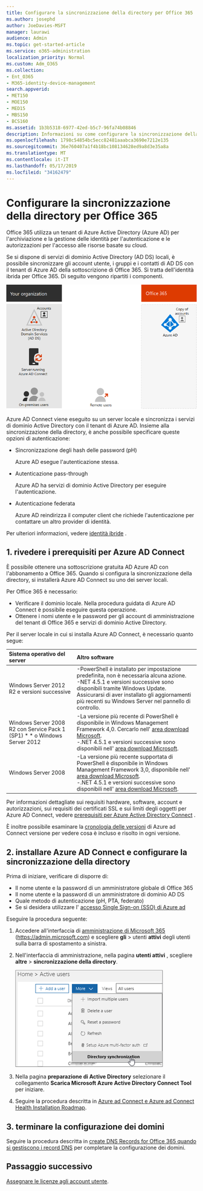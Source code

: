 ```yaml
---
title: Configurare la sincronizzazione della directory per Office 365
ms.author: josephd
author: JoeDavies-MSFT
manager: laurawi
audience: Admin
ms.topic: get-started-article
ms.service: o365-administration
localization_priority: Normal
ms.custom: Adm_O365
ms.collection:
- Ent_O365
- M365-identity-device-management
search.appverid:
- MET150
- MOE150
- MED15
- MBS150
- BCS160
ms.assetid: 1b3b5318-6977-42ed-b5c7-96fa74b08846
description: Informazioni su come configurare la sincronizzazione della directory tra Office 365 e Active Directory locale.
ms.openlocfilehash: 1798c54854bc5ecc82481aaabca3690e7212e135
ms.sourcegitcommit: 36e760407a1f4b18bc108134628ed9a8d3e35a8a
ms.translationtype: MT
ms.contentlocale: it-IT
ms.lasthandoff: 05/17/2019
ms.locfileid: "34162479"
---
```

# <a name="set-up-directory-synchronization-for-office-365"></a>Configurare la sincronizzazione della directory per Office 365

Office 365 utilizza un tenant di Azure Active Directory (Azure AD) per l'archiviazione e la gestione delle identità per l'autenticazione e le autorizzazioni per l'accesso alle risorse basate su cloud. 

Se si dispone di servizi di dominio Active Directory (AD DS) locali, è possibile sincronizzare gli account utente, i gruppi e i contatti di AD DS con il tenant di Azure AD della sottoscrizione di Office 365. Si tratta dell'identità ibrida per Office 365. Di seguito vengono ripartiti i componenti.

![](./media/about-office-365-identity/hybrid-identity.png)

Azure AD Connect viene eseguito su un server locale e sincronizza i servizi di dominio Active Directory con il tenant di Azure AD. Insieme alla sincronizzazione della directory, è anche possibile specificare queste opzioni di autenticazione:

- Sincronizzazione degli hash delle password (pH)

  Azure AD esegue l'autenticazione stessa.

- Autenticazione pass-through

  Azure AD ha servizi di dominio Active Directory per eseguire l'autenticazione.

- Autenticazione federata

  Azure AD reindirizza il computer client che richiede l'autenticazione per contattare un altro provider di identità.

Per ulteriori informazioni, vedere [identità ibride](plan-for-directory-synchronization.md) .
  
## <a name="1-review-prerequisites-for-azure-ad-connect"></a>1. rivedere i prerequisiti per Azure AD Connect

È possibile ottenere una sottoscrizione gratuita AD Azure AD con l'abbonamento a Office 365. Quando si configura la sincronizzazione della directory, si installerà Azure AD Connect su uno dei server locali.
  
Per Office 365 è necessario:
  
- Verificare il dominio locale. Nella procedura guidata di Azure AD Connect è possibile eseguire questa operazione.
- Ottenere i nomi utente e le password per gli account di amministrazione del tenant di Office 365 e servizi di dominio Active Directory.

Per il server locale in cui si installa Azure AD Connect, è necessario quanto segue:
  
|**Sistema operativo del server**|**Altro software**|
|:-----|:-----|
|Windows Server 2012 R2 e versioni successive | -PowerShell è installato per impostazione predefinita, non è necessaria alcuna azione.  <br> -NET 4.5.1 e versioni successive sono disponibili tramite Windows Update. Assicurarsi di aver installato gli aggiornamenti più recenti su Windows Server nel pannello di controllo. |
|Windows Server 2008 R2 con Service Pack 1 (SP1) * * o Windows Server 2012 | -La versione più recente di PowerShell è disponibile in Windows Management Framework 4,0. Cercarlo nell' [area download Microsoft](https://go.microsoft.com/fwlink/p/?LinkId=717996).  <br> -.NET 4.5.1 e versioni successive sono disponibili nell' [area download Microsoft](https://go.microsoft.com/fwlink/p/?LinkId=717996). |
|Windows Server 2008 | -La versione più recente supportata di PowerShell è disponibile in Windows Management Framework 3,0, disponibile nell' [area download Microsoft](https://go.microsoft.com/fwlink/p/?LinkId=717996).  <br> -.NET 4.5.1 e versioni successive sono disponibili nell' [area download Microsoft](https://go.microsoft.com/fwlink/p/?LinkId=717996). |

Per informazioni dettagliate sui requisiti hardware, software, account e autorizzazioni, sui requisiti dei certificati SSL e sui limiti degli oggetti per Azure AD Connect, vedere [prerequisiti per Azure Active Directory Connect](https://docs.microsoft.com/azure/active-directory/hybrid/how-to-connect-install-prerequisites) .
  
È inoltre possibile esaminare la [cronologia delle versioni](https://docs.microsoft.com/azure/active-directory/hybrid/reference-connect-version-history) di Azure ad Connect versione per vedere cosa è incluso e risolto in ogni versione.

## <a name="2-install-azure-ad-connect-and-configure-directory-synchronization"></a>2. installare Azure AD Connect e configurare la sincronizzazione della directory

Prima di iniziare, verificare di disporre di:

- Il nome utente e la password di un amministratore globale di Office 365
- Il nome utente e la password di un amministratore di dominio AD DS
- Quale metodo di autenticazione (pH, PTA, federato)
- Se si desidera utilizzare l' [accesso Single Sign-on (SSO) di Azure ad](https://docs.microsoft.com/azure/active-directory/hybrid/how-to-connect-sso)

Eseguire la procedura seguente:

1. Accedere all'interfaccia di [amministrazione di Microsoft 365](https://admin.microsoft.com) (https://admin.microsoft.com) e scegliere **gli** \> utenti **attivi** degli utenti sulla barra di spostamento a sinistra.
2. Nell'interfaccia di amministrazione, nella pagina **utenti attivi** , scegliere **altre** \> **sincronizzazione della directory**.

    ![Nel menu altro, scegliere sincronizzazione directory](media/dc6669e5-c01b-471e-9cdf-04f5d44e1c4b.png)
  
3. Nella pagina **preparazione di Active Directory** selezionare il collegamento **Scarica Microsoft Azure Active Directory Connect Tool** per iniziare. 
4. Seguire la procedura descritta in [Azure ad Connect e Azure ad Connect Health Installation Roadmap](https://docs.microsoft.com/azure/active-directory/hybrid/how-to-connect-install-roadmap).

## <a name="3-finish-setting-up-domains"></a>3. terminare la configurazione dei domini

Seguire la procedura descritta in [create DNS Records for Office 365 quando si gestiscono i record DNS](https://support.office.com/article/b0f3fdca-8a80-4e8e-9ef3-61e8a2a9ab23) per completare la configurazione dei domini.

## <a name="next-step"></a>Passaggio successivo

[Assegnare le licenze agli account utente](assign-licenses-to-user-accounts.md).
